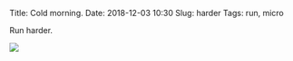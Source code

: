 Title: Cold morning.
Date: 2018-12-03 10:30
Slug: harder
Tags: run, micro

Run harder. <br />

<img src="{static}/media/images/2018-12-03 harder.jpg" class="align-center" loading="lazy" />
